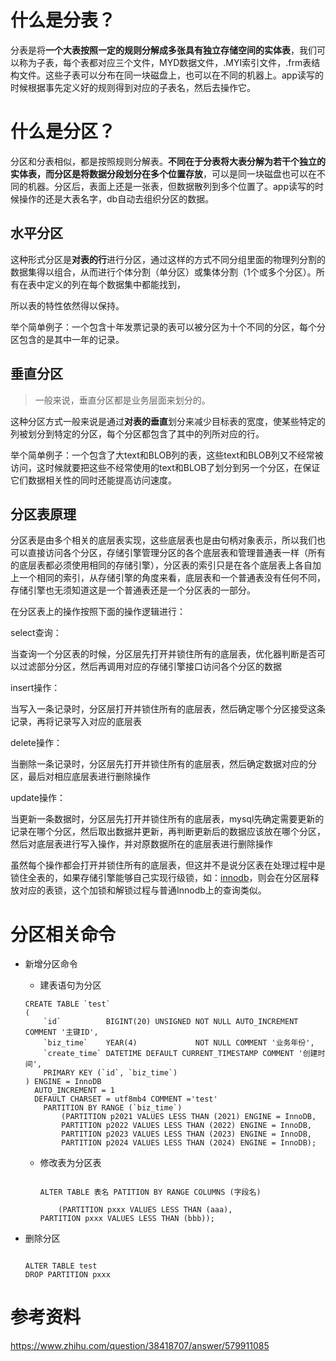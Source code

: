 



# **什么是分表？**

分表是将**一个大表按照一定的规则分解成多张具有独立存储空间的实体表**，我们可以称为子表，每个表都对应三个文件，MYD数据文件，.MYI索引文件，.frm表结构文件。这些子表可以分布在同一块磁盘上，也可以在不同的机器上。app读写的时候根据事先定义好的规则得到对应的子表名，然后去操作它。



# **什么是分区？**

分区和分表相似，都是按照规则分解表。**不同在于分表将大表分解为若干个独立的实体表，而分区是将数据分段划分在多个位置存放**，可以是同一块磁盘也可以在不同的机器。分区后，表面上还是一张表，但数据散列到多个位置了。app读写的时候操作的还是大表名字，db自动去组织分区的数据。



## 水平分区

这种形式分区是**对表的行**进行分区，通过这样的方式不同分组里面的物理列分割的数据集得以组合，从而进行个体分割（单分区）或集体分割（1个或多个分区）。所有在表中定义的列在每个数据集中都能找到，

所以表的特性依然得以保持。

举个简单例子：一个包含十年发票记录的表可以被分区为十个不同的分区，每个分区包含的是其中一年的记录。

## 垂直分区

> 一般来说，垂直分区都是业务层面来划分的。

这种分区方式一般来说是通过**对表的垂直**划分来减少目标表的宽度，使某些特定的列被划分到特定的分区，每个分区都包含了其中的列所对应的行。

举个简单例子：一个包含了大text和BLOB列的表，这些text和BLOB列又不经常被访问，这时候就要把这些不经常使用的text和BLOB了划分到另一个分区，在保证它们数据相关性的同时还能提高访问速度。



## 分区表原理

分区表是由多个相关的底层表实现，这些底层表也是由句柄对象表示，所以我们也可以直接访问各个分区，存储引擎管理分区的各个底层表和管理普通表一样（所有的底层表都必须使用相同的存储引擎），分区表的索引只是在各个底层表上各自加上一个相同的索引，从存储引擎的角度来看，底层表和一个普通表没有任何不同，存储引擎也无须知道这是一个普通表还是一个分区表的一部分。

在分区表上的操作按照下面的操作逻辑进行：

select查询：

当查询一个分区表的时候，分区层先打开并锁住所有的底层表，优化器判断是否可以过滤部分分区，然后再调用对应的存储引擎接口访问各个分区的数据

insert操作：

当写入一条记录时，分区层打开并锁住所有的底层表，然后确定哪个分区接受这条记录，再将记录写入对应的底层表

delete操作：

当删除一条记录时，分区层先打开并锁住所有的底层表，然后确定数据对应的分区，最后对相应底层表进行删除操作

update操作：

当更新一条数据时，分区层先打开并锁住所有的底层表，mysql先确定需要更新的记录在哪个分区，然后取出数据并更新，再判断更新后的数据应该放在哪个分区，然后对底层表进行写入操作，并对原数据所在的底层表进行删除操作

虽然每个操作都会打开并锁住所有的底层表，但这并不是说分区表在处理过程中是锁住全表的，如果存储引擎能够自己实现行级锁，如：[innodb](https://www.zhihu.com/search?q=innodb&search_source=Entity&hybrid_search_source=Entity&hybrid_search_extra={"sourceType"%3A"answer"%2C"sourceId"%3A579911085})，则会在分区层释放对应的表锁，这个加锁和解锁过程与普通Innodb上的查询类似。



# 分区相关命令

+ 新增分区命令

  + 建表语句为分区

  ```mysql
  CREATE TABLE `test`
  (
      `id`          BIGINT(20) UNSIGNED NOT NULL AUTO_INCREMENT COMMENT '主键ID',
      `biz_time`    YEAR(4)             NOT NULL COMMENT '业务年份',
      `create_time` DATETIME DEFAULT CURRENT_TIMESTAMP COMMENT '创建时间',
      PRIMARY KEY (`id`, `biz_time`)
  ) ENGINE = InnoDB
    AUTO_INCREMENT = 1
    DEFAULT CHARSET = utf8mb4 COMMENT ='test'
      PARTITION BY RANGE (`biz_time`)
          (PARTITION p2021 VALUES LESS THAN (2021) ENGINE = InnoDB,
          PARTITION p2022 VALUES LESS THAN (2022) ENGINE = InnoDB,
          PARTITION p2023 VALUES LESS THAN (2023) ENGINE = InnoDB,
          PARTITION p2024 VALUES LESS THAN (2024) ENGINE = InnoDB);
  
  ```
  + 修改表为分区表

    ```mysql
    
    ALTER TABLE 表名 PATITION BY RANGE COLUMNS (字段名)
        
        (PARTITION pxxx VALUES LESS THAN (aaa),
    PARTITION pxxx VALUES LESS THAN (bbb));
    ```

+ 删除分区

  ```mysql
  
  ALTER TABLE test
  DROP PARTITION pxxx
  ```

  



# 参考资料

https://www.zhihu.com/question/38418707/answer/579911085